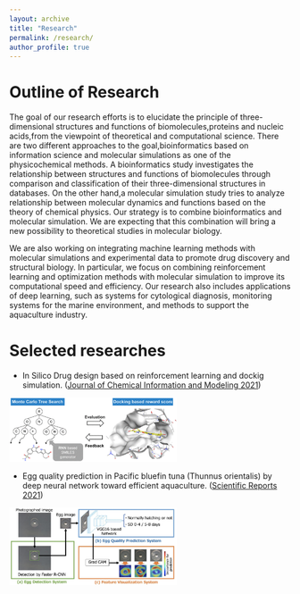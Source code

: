 ```yaml
---
layout: archive
title: "Research"
permalink: /research/
author_profile: true
---
```


# Outline of Research

The goal of our research efforts is to elucidate the principle of three- dimensional structures and functions of biomolecules,proteins and nucleic acids,from the viewpoint of theoretical and computational science. There are two different approaches to the goal,bioinformatics based on information science and molecular simulations as one of the physicochemical methods. A bioinformatics study investigates the relationship between structures and functions of biomolecules through comparison and classification of their three-dimensional structures in databases. On the other hand,a molecular simulation study tries to analyze relationship between molecular dynamics and functions based on the theory of chemical physics. Our strategy is to combine bioinformatics and molecular simulation. We are expecting that this combination will bring a new possibility to theoretical studies in molecular biology.

We are also working on integrating machine learning methods with molecular simulations and experimental data to promote drug discovery and structural biology. In particular, we focus on combining reinforcement learning and optimization methods with molecular simulation to improve its computational speed and efficiency. Our research also includes applications of deep learning, such as systems for cytological diagnosis, monitoring systems for the marine environment, and methods to support the aquaculture industry.

# Selected researches

- In Silico Drug design based on reinforcement learning and dockig simulation. ([Journal of Chemical Information and Modeling 2021](https://pubs.acs.org/doi/10.1021/acs.jcim.1c00679))<br>
<img src="https://github.com/ycu-iil/cls-lab.en.github.io/blob/master/images/SBMolGen.gif?raw=true" width="300">

 
- Egg quality prediction in Pacific bluefin tuna (Thunnus orientalis) by deep neural network toward efficient aquaculture. ([Scientific Reports 2021](https://www.nature.com/articles/s41598-020-80001-0))

<img src="https://github.com/ycu-iil/cls-lab.en.github.io/blob/master/images/egg_quality_prediction.jpg?raw=true" width="300">
